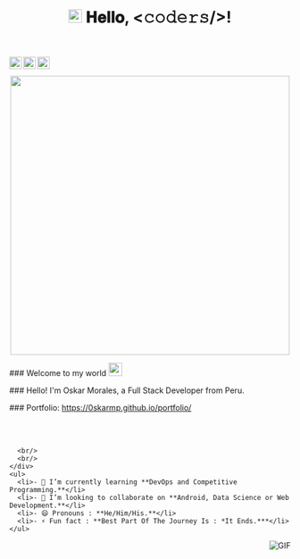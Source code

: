 <div align="center">
  <h1>
    <img src="GIF/Earth.gif" width="24px">
    𝐇𝐞𝐥𝐥𝐨, &lt;𝚌𝚘𝚍𝚎𝚛𝚜/&gt;!
    <br/>
    <br/>
  </h1>
  <div>
      <a href="https://www.linkedin.com/in/oskarmorales/">
        <img align="left" alt="Oskar Morales" width="22px" src="https://cdn.jsdelivr.net/npm/simple-icons@v3/icons/linkedin.svg" />
      </a>
      <a href="https://www.facebook.com/oskar.morales.965580?locale=es_LA">
        <img align="left" alt="Oskar Morales" width="22px" src="https://cdn.jsdelivr.net/npm/simple-icons@v3/icons/facebook.svg" />
      </a>
      <a href="https://www.instagram.com/mposkar/">
        <img align="left" alt="Oskar Morales" width="22px" src="https://cdn.jsdelivr.net/npm/simple-icons@v3/icons/instagram.svg" />
      </a>
  </div>
  <br/>
  <br/>
  <img src="https://media.giphy.com/media/L8K62iTDkzGX6/giphy.gif" width="500" />
</div>

<div style="display: flex; justify-content: space-between; align-items: flex-start;">
  <div>
    <p>### Welcome to my world <img src="https://github.com/TheDudeThatCode/TheDudeThatCode/blob/master/Assets/Earth.gif" width="24px"></p>
    <p>### Hello! I'm Oskar Morales, a Full Stack Developer from Peru.</p>
    <p>### Portfolio: <a href="https://0skarmp.github.io/portfolio/">https://0skarmp.github.io/portfolio/</a></p>
    <br/>
    <br/>
    <div>
    
      <br/>
      <br/>
    </div>
    <ul> 
      <li>- 🌱 𝙸’𝚖 𝚌𝚞𝚛𝚛𝚎𝚗𝚝𝚕𝚢 𝚕𝚎𝚊𝚛𝚗𝚒𝚗𝚐 **𝙳𝚎𝚟𝙾𝚙𝚜 𝚊𝚗𝚍 𝙲𝚘𝚖𝚙𝚎𝚝𝚒𝚝𝚒𝚟𝚎 𝙿𝚛𝚘𝚐𝚛𝚊𝚖𝚖𝚒𝚗𝚐.**</li>
      <li>- 👯 𝙸’𝚖 𝚕𝚘𝚘𝚔𝚒𝚗𝚐 𝚝𝚘 𝚌𝚘𝚕𝚕𝚊𝚋𝚘𝚛𝚊𝚝𝚎 𝚘𝚗 **𝙰𝚗𝚍𝚛𝚘𝚒𝚍, 𝙳𝚊𝚝𝚊 𝚂𝚌𝚒𝚎𝚗𝚌𝚎 𝚘𝚛 𝚆𝚎𝚋 𝙳𝚎𝚟𝚎𝚕𝚘𝚙𝚖𝚎𝚗𝚝.**</li>
      <li>- 😄 𝙿𝚛𝚘𝚗𝚘𝚞𝚗𝚜 : **𝙷𝚎/𝙷𝚒𝚖/𝙷𝚒𝚜.**</li>
      <li>- ⚡ 𝙵𝚞𝚗 𝚏𝚊𝚌𝚝 : **𝙱𝚎𝚜𝚝 𝙿𝚊𝚛𝚝 𝙾𝚏 𝚃𝚑𝚎 𝙹𝚘𝚞𝚛𝚗𝚎𝚢 𝙸𝚜 : *𝙸𝚝 𝙴𝚗𝚍𝚜.***</li>
    </ul>
  </div>
  <img align="right" alt="GIF" src="https://media.giphy.com/media/836HiJc7pgzy8iNXCn/giphy.gif" />
</div>

